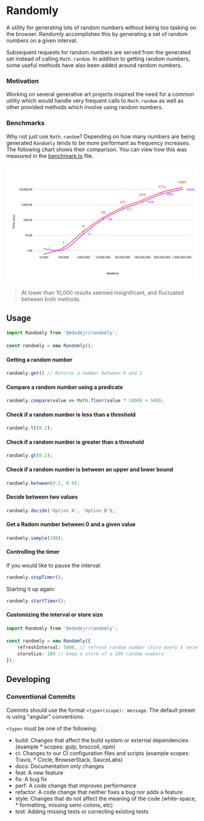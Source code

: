 # Randomly
A utility for generating lots of random numbers without being too tasking on the browser. Randomly accomplishes this by generating a set of random numbers on a given interval.

Subsequent requests for random numbers are served from the generated set instead of calling `Math.random`. In addition to getting random numbers, some useful methods have also been added around random numbers.

### Motivation

Working on several generative art projects inspired the need for a common utility which would handle very frequent calls to `Math.random` as well as other provided methods which involve using random numbers.

### Benchmarks

Why not just use `Math.random`? Depending on how many numbers are being generated `Randomly` tends to be more performant as frequency increases. The following chart shows their comparison. You can view how this was measured in the [benchmark.ts](https://github.com/ededejr/randomly/blob/main/benchmark.ts) file.

<img src="./benchmark-chart.svg" />

> At lower than 10,000 results seemed insignificant, and fluctuated between both methods.

## Usage

```ts
import Randomly from '@ededejr/randomly';

const randomly = new Randomly();
```

#### Getting a random number
```ts
randomly.get() // Returns a number between 0 and 1
```

#### Compare a random number using a predicate
```ts
randomly.compare(value => Math.floor(value * 1000) > 500);
```

#### Check if a random number is less than a threshold
```ts
randomly.lt(0.2); 
```

#### Check if a random number is greater than a threshold
```ts
randomly.gt(0.2); 
```

#### Check if a random number is between an upper and lower bound
```ts
randomly.between(0.2, 0.6); 
```

#### Decide between two values
```ts
randomly.decide('Option A', 'Option B'); 
```

#### Get a Radom number between 0 and a given value
```ts
randomly.sample(100); 
```

#### Controlling the timer
If you would like to pause the interval:
```ts
randomly.stopTimer(); 
```
Starting it up again:
```ts
randomly.startTimer(); 
```

#### Customizing the interval or store size
```ts
import Randomly from '@ededejr/randomly';

const randomly = new Randomly({
    refreshInterval: 5000, // refresh random number store every 5 seconds
    storeSize: 100 // keep a store of a 100 random numbers
});
```

## Developing

### Conventional Commits

Commits should use the format `<type>(scope): message`. The default preset is using "angular" conventions.

`<type>` must be one of the following:

* build: Changes that affect the build system or external dependencies (example * scopes: gulp, broccoli, npm)
* ci: Changes to our CI configuration files and scripts (example scopes: Travis, * Circle, BrowserStack, SauceLabs)
* docs: Documentation only changes
* feat: A new feature
* fix: A bug fix
* perf: A code change that improves performance
* refactor: A code change that neither fixes a bug nor adds a feature
* style: Changes that do not affect the meaning of the code (white-space, * formatting, missing semi-colons, etc)
* test: Adding missing tests or correcting existing tests

